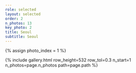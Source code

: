 ```yaml
---
role: selected
layout: selected
order: 2
n_photos: 13
key_photo: 2
title: Seoul
subtitle: Seoul
---
```


{% assign photo_index = 1 %}

{% include gallery.html row_height=532 row_tol=0.3 n_start=1 n_photos=page.n_photos path=page.path %}